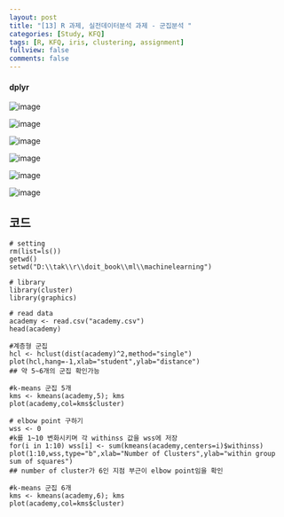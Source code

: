 ```yaml
---
layout: post
title: "[13] R 과제, 실전데이터분석 과제 - 군집분석 "
categories: [Study, KFQ]
tags: [R, KFQ, iris, clustering, assignment]
fullview: false
comments: false
---
```


#### dplyr

![image](https://user-images.githubusercontent.com/84369912/126751266-1c21ebfb-585f-4ae0-b4ec-0604fcb56ecd.png)

![image](https://user-images.githubusercontent.com/84369912/126751279-00783019-cb6b-4cc2-b943-94b6c36742de.png)

![image](https://user-images.githubusercontent.com/84369912/126751292-0841f462-1a9e-4d95-81f9-e08a17f3a424.png)

![image](https://user-images.githubusercontent.com/84369912/126751306-804912fb-126f-42b5-b3e4-6f80f7125b09.png)

![image](https://user-images.githubusercontent.com/84369912/126751334-b126b661-be40-4cee-8062-d927a2acfb98.png)

![image](https://user-images.githubusercontent.com/84369912/126751344-3d459af7-1b8b-41e6-92c8-a3ea9efaf5b9.png)



## 코드
```
# setting
rm(list=ls())
getwd()
setwd("D:\\tak\\r\\doit_book\\ml\\machinelearning")

# library
library(cluster)
library(graphics)

# read data
academy <- read.csv("academy.csv")
head(academy)

#계층형 군집
hcl <- hclust(dist(academy)^2,method="single")
plot(hcl,hang=-1,xlab="student",ylab="distance")
## 약 5~6개의 군집 확인가능

#k-means 군집 5개
kms <- kmeans(academy,5); kms
plot(academy,col=kms$cluster)

# elbow point 구하기
wss <- 0
#k를 1~10 변화시키며 각 withinss 값을 wss에 저장
for(i in 1:10) wss[i] <- sum(kmeans(academy,centers=i)$withinss)
plot(1:10,wss,type="b",xlab="Number of Clusters",ylab="within group sum of squares")
## number of cluster가 6인 지점 부근이 elbow point임을 확인

#k-means 군집 6개
kms <- kmeans(academy,6); kms
plot(academy,col=kms$cluster)
```